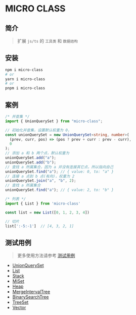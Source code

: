 # MICRO CLASS

## 简介

> 扩展 `js/ts` 的 `工具类` 和 `数据结构`

## 安装

```bash
npm i micro-class
# or
yarn i micro-class
# or
pnpm i micro-class
```

## 案例

```ts
/* 并查集 */
import { UnionQuerySet } from "micro-class";

// 初始化并查集，设置默认权重为 0，
const unionQuerySet = new UnionQuerySet<string, number>(
  (prev, curr, pos) => (pos ? prev + curr : prev - curr),
  0
);
// 添加 a 和 b 两个点，默认权重为
unionQuerySet.add("a");
unionQuerySet.add("b");
// 查找 a 所属集合，因为 a 并没有连接其它点，所以指向自己
unionQuerySet.find("a"); // { value: 0, to: "a" }
// 连接 a 点到 b 点(有向)，权重为 2
unionQuerySet.join("a", "b", 2);
// 查找 a 所属集合
unionQuerySet.find("a"); // { value: 2, to: "b" }
```

```ts
/* 列表 */
import { List } from 'micro-class'

const list = new List([0, 1, 2, 3, 4])

// 切片
list[':-5:-1']  // [4, 3, 2, 1]
```

## 测试用例

> 更多使用方法请参考 [测试用例](https://github.com/Yuki-0505/micro-class/tree/main/tests)

- [UnionQuerySet](https://github.com/Yuki-0505/micro-class/blob/main/tests/UnionQuerySet.spec.ts)
- [List](https://github.com/Yuki-0505/micro-class/blob/main/tests/List.spec.ts)
- [Stack](https://github.com/Yuki-0505/micro-class/blob/main/tests/Stack.spec.ts)
- [MiSet](https://github.com/Yuki-0505/micro-class/blob/main/tests/MiSet.spec.ts)
- [Heap](https://github.com/Yuki-0505/micro-class/blob/main/tests/Heap.spec.ts)
- [MergeIntervalTree](https://github.com/Yuki-0505/micro-class/blob/main/tests/MergeIntervalTree.spec.ts)
- [BinarySearchTree](https://github.com/Yuki-0505/micro-class/blob/main/tests/BinarySearchTree.spec.ts)
- [TreeSet](https://github.com/Yuki-0505/micro-class/blob/main/tests/TreeSet.spec.ts)
- [Vector](https://github.com/Yuki-0505/micro-class/blob/main/tests/Vector.spec.ts)
